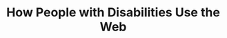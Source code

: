 ---
title: "How People with Disabilities Use the Web"
uri: http://www.w3.org/WAI/intro/people-use-web/
repository:
updated: 2012-08-01
urgency: 5
effort:
priority: true
rm: Shadi
contributors:
- Wayne
current-stage: draft
roadmap:
note:
---